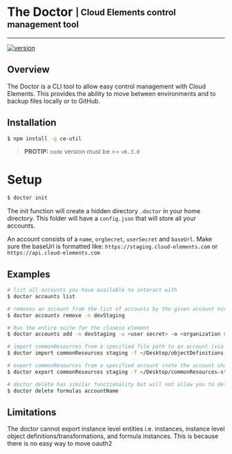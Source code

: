 # The Doctor <sub><sup>| Cloud Elements control management tool </sup></sub>

--------------------------------------------------------------------------------

[![version](http://img.shields.io/badge/version-v1.0.1-blue.svg)](#)


## Overview
The Doctor is a CLI tool to allow easy control management with Cloud Elements. This provides the ability to move between environments and to backup files locally or to GitHub.

## Installation

```bash
$ npm install -g ce-util
```
> __PROTIP:__ `node` version must  be >= `v6.3.0`

# Setup
```bash
$ doctor init
```
The init function will create a hidden directory `.doctor` in your home directory. This folder will have a `config.json` that will store all your accounts. 

An account consists of a `name`, `orgSecret`, `userSecret` and `baseUrl`. 
Make sure the baseUrl is formatted like: `https://staging.cloud-elements.com` or `https://api.cloud-elements.com`

## Examples

```bash
# list all accounts you have available to interact with
$ doctor accounts list

# removes an account from the list of accounts by the given account nickname or -n
$ doctor accounts remove -n devStaging

# Run the entire suite for the closeio element
$ doctor accounts add -n devStaging -u <user secret> -o <organization secret> -b https://staging.cloud-elements.com

# import commonResources from a specified file path to an account (via nickname from your account list) Note: you can replace commonResources with formulas, elements, or all)
$ doctor import commonResources staging -f ~/Desktop/objectDefinitions-staging.json

# export commonResources from a specified account (note the account should be from your accounts list and you just need to denote the account name) to the given file path. Again: you can replace commonResources with formulas, elements, or all)
$ doctor export commonResources staging -f ~/Desktop/commonResources-staging.json

# doctor delete has similar functionality but will not allow you to delete all. Please see doctor delete --help for more
$ doctor delete formulas accountName 
```

## Limitations

The doctor cannot export instance level entities i.e. instances, instance level object definitions/transformations, and formula instances. This is because there is no easy way to move oauth2 
